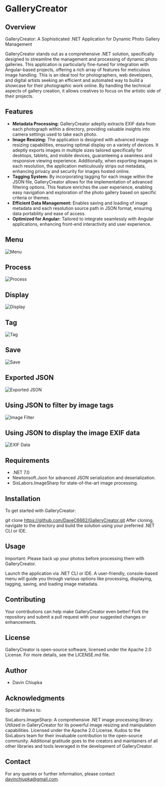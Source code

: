 # GalleryCreator

## Overview
GalleryCreator: A Sophisticated .NET Application for Dynamic Photo Gallery Management

GalleryCreator stands out as a comprehensive .NET solution, specifically designed to streamline the management and processing of dynamic photo galleries. This application is particularly fine-tuned for integration with Angular-based projects, offering a rich array of features for meticulous image handling. This is an ideal tool for photographers, web developers, and digital artists seeking an efficient and automated way to build a showcase for their photographic work online. By handling the technical aspects of gallery creation, it allows creatives to focus on the artistic side of their projects.

## Features
- **Metadata Processing:**  GalleryCreator adeptly extracts EXIF data from each photograph within a directory, providing valuable insights into camera settings used to take each photo.
- **Image Resizing:** The application is designed with advanced image resizing capabilities, ensuring optimal display on a variety of devices. It adeptly exports images in multiple sizes tailored specifically for desktops, tablets, and mobile devices, guaranteeing a seamless and responsive viewing experience. Additionally, when exporting images in each resolution, the application meticulously strips out metadata, enhancing privacy and security for images hosted online.
- **Tagging System:** By incorporating tagging for each image within the JSON file, GalleryCreator allows for the implementation of advanced filtering options. This feature enriches the user experience, enabling easy navigation and exploration of the photo gallery based on specific criteria or themes.
- **Efficient Data Management:** Enables saving and loading of image metadata and each resolution source path in JSON format, ensuring data portability and ease of access.
- **Optimized for Angular:** Tailored to integrate seamlessly with Angular applications, enhancing front-end interactivity and user experience.

## Menu

![Menu](https://github.com/DaveC6662/GalleryCreator/assets/141587948/f3014b12-b867-4ad5-bfef-945d0ebbb5f8)

## Process

![Process](https://github.com/DaveC6662/GalleryCreator/assets/141587948/6d312374-a040-4ae1-9be6-7d63216c178d)

## Display

![Display](https://github.com/DaveC6662/GalleryCreator/assets/141587948/ea69fec0-c25b-4ae6-a04e-4c01d8e88126)

## Tag

![Tag](https://github.com/DaveC6662/GalleryCreator/assets/141587948/410a8a9b-1d75-4693-9a10-4b3a396e9a37)

## Save

![Save](https://github.com/DaveC6662/GalleryCreator/assets/141587948/10463bde-b74a-47f2-ac40-682b1025c917)

## Exported JSON

![Exported JSON](https://github.com/DaveC6662/GalleryCreator/assets/141587948/0feca4e9-794c-42c0-b301-ae9b2263f768)

## Using JSON to filter by image tags

![Image Filter](https://github.com/DaveC6662/GalleryCreator/assets/141587948/9ad1fd08-675c-4cb0-a7ab-be84fb5cf3ae)

## Using JSON to display the image EXIF data

![EXIF Data](https://github.com/DaveC6662/GalleryCreator/assets/141587948/e73c602a-10a7-49ab-873a-8ce5a9915707)


## Requirements
- .NET 7.0
- Newtonsoft.Json for advanced JSON serialization and deserialization.
- SixLabors.ImageSharp for state-of-the-art image processing.

## Installation
To get started with GalleryCreator:

git clone https://github.com/DaveC6662/GalleryCreator.git
After cloning, navigate to the directory and build the solution using your preferred .NET CLI or IDE.

## Usage
Important: Please back up your photos before processing them with GalleryCreator.

Launch the application via .NET CLI or IDE. A user-friendly, console-based menu will guide you through various options like processing, displaying, tagging, saving, and loading image metadata.

## Contributing
Your contributions can help make GalleryCreator even better! Fork the repository and submit a pull request with your suggested changes or enhancements.

## License
GalleryCreator is open-source software, licensed under the Apache 2.0 License. For more details, see the LICENSE.md file.

## Author
- Davin Chiupka

## Acknowledgments
Special thanks to:

SixLabors.ImageSharp: A comprehensive .NET image processing library. Utilized in GalleryCreator for its powerful image resizing and manipulation capabilities. 
Licensed under the Apache 2.0 License. Kudos to the SixLabors team for their invaluable contribution to the open-source community.
Additional gratitude goes to the creators and maintainers of all other libraries and tools leveraged in the development of GalleryCreator.

## Contact
For any queries or further information, please contact davinchiupka@gmail.com.
